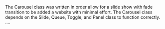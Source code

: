 The Carousel class was written in order allow for a slide show with fade transition to be added a website with minimal effort.
The Carousel class depends on the Slide, Queue, Toggle, and Panel class to function correctly.
.... 
